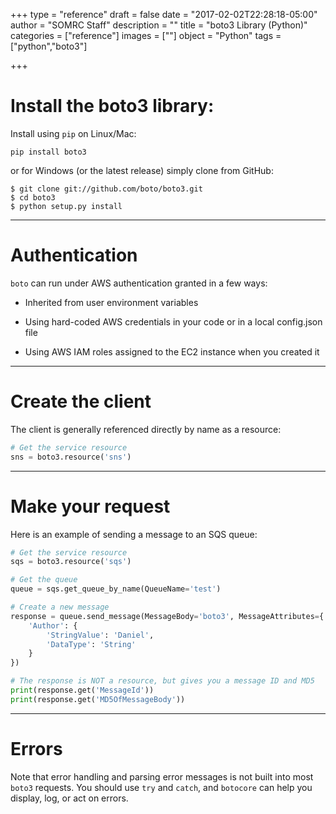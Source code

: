+++
type = "reference"
draft = false
date = "2017-02-02T22:28:18-05:00"
author = "SOMRC Staff"
description = ""
title = "boto3 Library (Python)"
categories = ["reference"]
images = [""]
object = "Python"
tags = ["python","boto3"]

+++

# Install the boto3 library:

Install using `pip` on Linux/Mac:

```pip install boto3```

or for Windows (or the latest release) simply clone from GitHub:

    $ git clone git://github.com/boto/boto3.git
    $ cd boto3
    $ python setup.py install

- - -

# Authentication

`boto` can run under AWS authentication granted in a few ways:

* Inherited from user environment variables

* Using hard-coded AWS credentials in your code or in a local config.json file

* Using AWS IAM roles assigned to the EC2 instance when you created it

- - -

# Create the client

The client is generally referenced directly by name as a resource:

```python
# Get the service resource
sns = boto3.resource('sns')
```

- - -

# Make your request

Here is an example of sending a message to an SQS queue:

```python
# Get the service resource
sqs = boto3.resource('sqs')

# Get the queue
queue = sqs.get_queue_by_name(QueueName='test')

# Create a new message
response = queue.send_message(MessageBody='boto3', MessageAttributes={
    'Author': {
        'StringValue': 'Daniel',
        'DataType': 'String'
    }
})

# The response is NOT a resource, but gives you a message ID and MD5
print(response.get('MessageId'))
print(response.get('MD5OfMessageBody'))

```

- - -

# Errors

Note that error handling and parsing error messages is not built into most `boto3` requests. You should use `try` and `catch`, and `botocore` can help you display, log, or act on errors.
